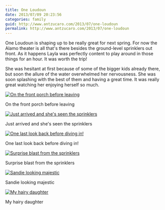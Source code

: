 ```yaml
---
title: One Loudoun
date: 2013/07/09 20:23:56
categories: family
guid: http://www.antzucaro.com/2013/07/one-loudoun
permalink: http://www.antzucaro.com/2013/07/one-loudoun
---
```

One Loudoun is shaping up to be really great for next spring. For now the Alamo theater is all that's there besides the ground-level sprinklers out front. As it happens Layla was perfectly content to play around in those things for an hour. It was worth the trip!

She was hesitant at first because of some of the bigger kids already there, but soon the allure of the water overwhelmed her nervousness. She was soon splashing with the best of them and having a great time. It was really great watching her enjoying herself so much. 

<div class='wp-caption aligncenter'>
  <a href="http://media.antzucaro.com/uploads/2013/7/OneLoudoun/l/OneLoudoun_004_l.jpg" title="On the front porch before leaving">
    <img alt="On the front porch before leaving" title="On the front porch before leaving" src="http://media.antzucaro.com/uploads/2013/7/OneLoudoun/m/OneLoudoun_004_m.jpg">
  </a>
    <p class='wp-caption-text'>On the front porch before leaving</p>
</div>

<div class='wp-caption aligncenter'>
  <a href="http://media.antzucaro.com/uploads/2013/7/OneLoudoun/l/OneLoudoun_009_l.jpg" title="Just arrived and she's seen the sprinklers">
    <img alt="Just arrived and she's seen the sprinklers" title="Just arrived and she's seen the sprinklers" src="http://media.antzucaro.com/uploads/2013/7/OneLoudoun/m/OneLoudoun_009_m.jpg">
  </a>
    <p class='wp-caption-text'>Just arrived and she's seen the sprinklers</p>
</div>

<div class='wp-caption aligncenter'>
  <a href="http://media.antzucaro.com/uploads/2013/7/OneLoudoun/l/OneLoudoun_018_l.jpg" title="One last look back before diving in!">
    <img alt="One last look back before diving in!" title="One last look back before diving in!" src="http://media.antzucaro.com/uploads/2013/7/OneLoudoun/m/OneLoudoun_018_m.jpg">
  </a>
    <p class='wp-caption-text'>One last look back before diving in!</p>
</div>

<div class='wp-caption aligncenter'>
  <a href="http://media.antzucaro.com/uploads/2013/7/OneLoudoun/l/OneLoudoun_046_l.jpg" title="Surprise blast from the sprinklers">
    <img alt="Surprise blast from the sprinklers" title="Surprise blast from the sprinklers" src="http://media.antzucaro.com/uploads/2013/7/OneLoudoun/m/OneLoudoun_046_m.jpg">
  </a>
    <p class='wp-caption-text'>Surprise blast from the sprinklers</p>
</div>

<div class='wp-caption aligncenter'>
  <a href="http://media.antzucaro.com/uploads/2013/7/OneLoudoun/l/OneLoudoun_050_l.jpg" title="Sandie looking majestic">
    <img alt="Sandie looking majestic" title="Sandie looking majestic" src="http://media.antzucaro.com/uploads/2013/7/OneLoudoun/m/OneLoudoun_050_m.jpg">
  </a>
    <p class='wp-caption-text'>Sandie looking majestic</p>
</div>

<div class='wp-caption aligncenter'>
  <a href="http://media.antzucaro.com/uploads/2013/7/OneLoudoun/l/OneLoudoun_062_l.jpg" title="My hairy daughter">
    <img alt="My hairy daughter" title="My hairy daughter" src="http://media.antzucaro.com/uploads/2013/7/OneLoudoun/m/OneLoudoun_062_m.jpg">
  </a>
    <p class='wp-caption-text'>My hairy daughter</p>
</div>

